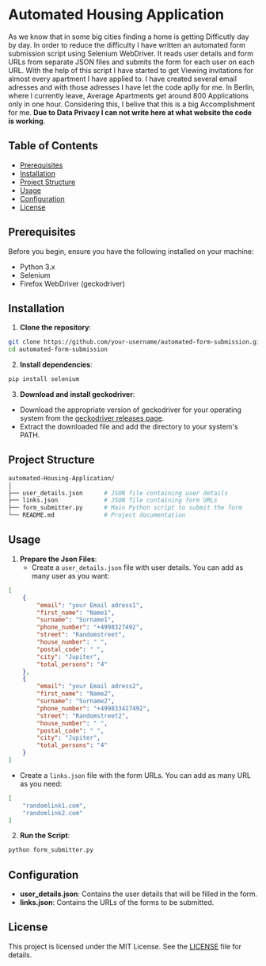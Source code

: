 # Automated Housing Application

As we know that in some big cities finding a home is getting Difficutly day by day. In order to reduce the difficulty I have written an automated form submission script using Selenium WebDriver. It reads user details and form URLs from separate JSON files and submits the form for each user on each URL. With the help of this script I have started to get Viewing invitations for almost every apartment I have applied to. I have created several email adresses and with those adresses I have let the code aplly for me. In Berlin, where I currently leave, Average Apartments get around 800 Applications only in one hour. Considering this, I belive that this is a big Accomplishment for me. **Due to Data Privacy I can not write here at what website the code is working**.


## Table of Contents

- [Prerequisites](#prerequisites)
- [Installation](#installation)
- [Project Structure](#project-structure)
- [Usage](#usage)
- [Configuration](#configuration)
- [License](#license)

## Prerequisites

Before you begin, ensure you have the following installed on your machine:

- Python 3.x
- Selenium
- Firefox WebDriver (geckodriver)

## Installation

1. **Clone the repository**:
 ```sh
 git clone https://github.com/your-username/automated-form-submission.git
 cd automated-form-submission 
``` 
2. **Install dependencies**:
```sh
pip install selenium
```
3. **Download and install geckodriver**:
- Download the appropriate version of geckodriver for your operating system from the [geckodriver releases page](https://github.com/mozilla/geckodriver/releases).
- Extract the downloaded file and add the directory to your system's PATH.

## Project Structure
```sh
automated-Housing-Application/
│
├── user_details.json      # JSON file containing user details
├── links.json             # JSON file containing form URLs
├── form_submitter.py      # Main Python script to submit the form
└── README.md              # Project documentation
```

## Usage
1. **Prepare the Json Files**:
   - Create a `user_details.json` file with user details. You can add as many user as you want:
```json
[
    {
        "email": "your Email adress1",
        "first_name": "Name1",
        "surname": "Surname1",
        "phone_number": "+4998327492",
        "street": "Randomstreet",
        "house_number": " ",
        "postal_code": " ",
        "city": "Jupiter",
        "total_persons": "4"
    },
    {
        "email": "your Email adress2",
        "first_name": "Name2",
        "surname": "Surname2",
        "phone_number": "+499833427492",
        "street": "Randomstreet2",
        "house_number": " ",
        "postal_code": " ",
        "city": "Jupiter",
        "total_persons": "4"
    }
]
```
   - Create a `links.json` file with the form URLs. You can add as many URL as you need:
```json
[
    "randomlink1.com",
    "randomlink2.com"
]
```
2. **Run the Script**:
```Python
python form_submitter.py
```

## Configuration
- **user_details.json**: Contains the user details that will be filled in the form.
- **links.json**: Contains the URLs of the forms to be submitted.

## License
This project is licensed under the MIT License. See the [LICENSE](LICENSE) file for details.


